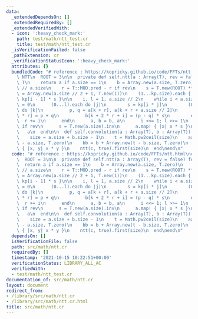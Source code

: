 ```yaml
---
data:
  _extendedDependsOn: []
  _extendedRequiredBy: []
  _extendedVerifiedWith:
  - icon: ':heavy_check_mark:'
    path: test/math/ntt_test.cr
    title: test/math/ntt_test.cr
  _isVerificationFailed: false
  _pathExtension: cr
  _verificationStatusIcon: ':heavy_check_mark:'
  attributes: {}
  bundledCode: "# reference : https://kopricky.github.io/code/FFTs/ntt.html\nclass\
    \ NTT\n  ROOT = 3\n\n  private def self.ntt(a : Array(T), rev = false) forall\
    \ T\n    return a if a.size == 1\n    b = Array.new(a.size, T.zero)\n    r = T::MOD.pred\
    \ // a.size\n    r = T::MOD.pred - r if rev\n    s = T.new(ROOT) ** r\n    kp\
    \ = Array.new(a.size // 2 + 1, T.new(1))\n    (1...kp.size).each { |i| kp[i] =\
    \ kp[i - 1] * s }\n\n    i, l = 1, a.size // 2\n    while i < a.size\n      r\
    \ = 0\n      (0...l).each do |j|\n        s = kp[i * j]\n        (0...i).each\
    \ do |k|\n          p, q = a[k + r], a[k + r + a.size // 2]\n          b[k + 2\
    \ * r] = p + q\n          b[k + 2 * r + i] = (p - q) * s\n        end\n      \
    \  r += i\n      end\n      a, b = b, a\n      i <<= 1; l >>= 1\n    end\n   \
    \ if rev\n      s = T.new(a.size).inv\n      a.map! { |x| x * s }\n    end\n \
    \   a\n  end\n\n  def self.convolution(a : Array(T), b : Array(T)) forall T\n\
    \    size = a.size + b.size - 1\n    t = Math.pw2ceil(size)\n    aa = a + Array.new(t\
    \ - a.size, T.zero)\n    bb = b + Array.new(t - b.size, T.zero)\n    c = ntt(aa).zip(ntt(bb)).map\
    \ { |x, y| x * y }\n    ntt(c, true).first(size)\n  end\nend\n"
  code: "# reference : https://kopricky.github.io/code/FFTs/ntt.html\nclass NTT\n\
    \  ROOT = 3\n\n  private def self.ntt(a : Array(T), rev = false) forall T\n  \
    \  return a if a.size == 1\n    b = Array.new(a.size, T.zero)\n    r = T::MOD.pred\
    \ // a.size\n    r = T::MOD.pred - r if rev\n    s = T.new(ROOT) ** r\n    kp\
    \ = Array.new(a.size // 2 + 1, T.new(1))\n    (1...kp.size).each { |i| kp[i] =\
    \ kp[i - 1] * s }\n\n    i, l = 1, a.size // 2\n    while i < a.size\n      r\
    \ = 0\n      (0...l).each do |j|\n        s = kp[i * j]\n        (0...i).each\
    \ do |k|\n          p, q = a[k + r], a[k + r + a.size // 2]\n          b[k + 2\
    \ * r] = p + q\n          b[k + 2 * r + i] = (p - q) * s\n        end\n      \
    \  r += i\n      end\n      a, b = b, a\n      i <<= 1; l >>= 1\n    end\n   \
    \ if rev\n      s = T.new(a.size).inv\n      a.map! { |x| x * s }\n    end\n \
    \   a\n  end\n\n  def self.convolution(a : Array(T), b : Array(T)) forall T\n\
    \    size = a.size + b.size - 1\n    t = Math.pw2ceil(size)\n    aa = a + Array.new(t\
    \ - a.size, T.zero)\n    bb = b + Array.new(t - b.size, T.zero)\n    c = ntt(aa).zip(ntt(bb)).map\
    \ { |x, y| x * y }\n    ntt(c, true).first(size)\n  end\nend\n"
  dependsOn: []
  isVerificationFile: false
  path: src/math/ntt.cr
  requiredBy: []
  timestamp: '2021-10-15 10:22:51+00:00'
  verificationStatus: LIBRARY_ALL_AC
  verifiedWith:
  - test/math/ntt_test.cr
documentation_of: src/math/ntt.cr
layout: document
redirect_from:
- /library/src/math/ntt.cr
- /library/src/math/ntt.cr.html
title: src/math/ntt.cr
---
```

